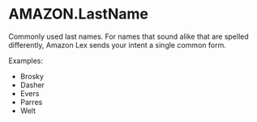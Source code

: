 # AMAZON\.LastName<a name="built-in-slot-last-name"></a>

Commonly used last names\. For names that sound alike that are spelled differently, Amazon Lex sends your intent a single common form\.

Examples:
+ Brosky
+ Dasher
+ Evers
+ Parres
+ Welt